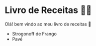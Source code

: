 # Livro de Receitas :man_cook:

Olá! bem vindo ao meu livro de receitas :wave:

- Strogonoff de Frango
- Pavé
